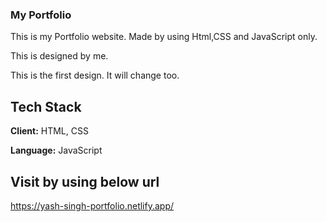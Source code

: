 
### My Portfolio 

This is my Portfolio website. Made by using Html,CSS and JavaScript only.

This is designed by me.

This is the first design. It will change too.







## Tech Stack

**Client:** HTML, CSS

**Language:** JavaScript

## Visit by using below url


https://yash-singh-portfolio.netlify.app/

